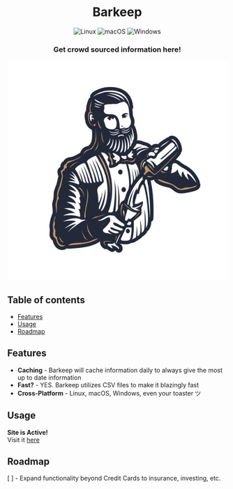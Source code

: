 <h1 align="center">
<strong>Barkeep</strong>
</h1>

<p align="center">
    <img alt="Linux" src="https://img.shields.io/badge/Linux-FCC624?style=for-the-badge&logo=linux&logoColor=black">
    <img alt="macOS" src="https://img.shields.io/badge/mac%20os-000000?style=for-the-badge&logo=macos&logoColor=F0F0F0">
    <img alt="Windows" src="https://img.shields.io/badge/Windows-0078D6?style=for-the-badge&logo=windows&logoColor=white">
</p>

<h3 align="center">
    <!-- The most advanced CLI manga downloader in the entire universe! -->
    Get crowd sourced information here!
</h3>

<p align="center">
<!--     <img alt="Mangal 4 TUI" src="assets/tui.gif"> -->
    <img alt="Barkeeper" src="assets/barkeep.jpg" width="600">
</p>


## Table of contents

- [Features](#features)
- [Usage](#usage)
- [Roadmap](#roadmap)

## Features

- __Caching__ - Barkeep will cache information daily to always give the most up to date information
- __Fast?__ - YES. Barkeep utilizes CSV files to make it blazingly fast
- __Cross-Platform__ - Linux, macOS, Windows, even your toaster ツ

## Usage

__Site is Active!__ <br>
Visit it [here](https://barkeep-m031.onrender.com)

## Roadmap

[ ] - Expand functionality beyond Credit Cards to insurance, investing, etc.
